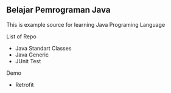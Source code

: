 ## Belajar Pemrograman Java

This is example source for learning Java Programing Language

List of Repo

* Java Standart Classes
* Java Generic
* JUnit Test

Demo

* Retrofit
